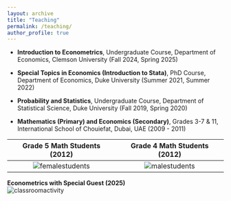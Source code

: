 ```yaml
---
layout: archive
title: "Teaching"
permalink: /teaching/
author_profile: true
---
```


* **Introduction to Econometrics**, Undergraduate Course, Department of Economics, Clemson University (Fall 2024, Spring 2025)

* **Special Topics in Economics (Introduction to Stata)**, PhD Course, Department of Economics, Duke University (Summer 2021, Summer 2022)

* **Probability and Statistics**, Undergraduate Course, Department of Statistical Science, Duke University (Fall 2019, Spring 2020)

* **Mathematics (Primary) and Economics (Secondary)**, Grades 3-7 & 11, International School of Chouiefat, Dubai, UAE (2009 - 2011)

Grade 5 Math Students (2012) | Grade 4 Math Students (2012)
:-------------------------:|:-------------------------:
![femalestudents](https://adamsoliman.github.io/assets/Dubai007.JPG)  |  ![malestudents](https://adamsoliman.github.io/assets/Dubai008.JPG)
**Econometrics with Special Guest (2025)**  
![classroomactivity](https://adamsoliman.github.io/images/specialguest_econ4050_spring2025.jpg)
